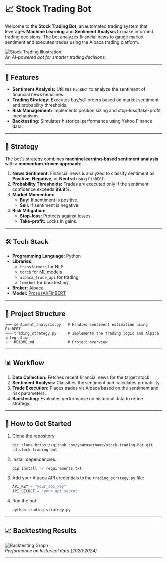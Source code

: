 # 📈 Stock Trading Bot

Welcome to the **Stock Trading Bot**, an automated trading system that leverages **Machine Learning** and **Sentiment Analysis** to make informed trading decisions. The bot analyzes financial news to gauge market sentiment and executes trades using the Alpaca trading platform.

![Stock Trading Illustration](https://via.placeholder.com/800x400?text=Stock+Trading+Bot+Illustration)  
*An AI-powered bot for smarter trading decisions.*

---

## 🚀 Features

- **Sentiment Analysis:** Utilizes `FinBERT` to analyze the sentiment of financial news headlines.
- **Trading Strategy:** Executes buy/sell orders based on market sentiment and probability thresholds.
- **Risk Management:** Implements position sizing and stop-loss/take-profit mechanisms.
- **Backtesting:** Simulates historical performance using Yahoo Finance data.

---

## 🧠 Strategy

The bot\'s strategy combines **machine learning-based sentiment analysis** with a **momentum-driven approach**:
1. **News Sentiment:** Financial news is analyzed to classify sentiment as **Positive**, **Negative**, or **Neutral** using `FinBERT`.
2. **Probability Thresholds:** Trades are executed only if the sentiment confidence exceeds **99.9%**.
3. **Market Momentum:**
   - **Buy:** If sentiment is positive.
   - **Sell:** If sentiment is negative.
4. **Risk Mitigation:**
   - **Stop-loss:** Protects against losses.
   - **Take-profit:** Locks in gains.

---

## 🛠️ Tech Stack

- **Programming Language:** Python
- **Libraries:** 
  - `transformers` for NLP
  - `torch` for ML models
  - `alpaca_trade_api` for trading
  - `lumibot` for backtesting
- **Broker:** Alpaca
- **Model:** [ProsusAI/FinBERT](https://huggingface.co/ProsusAI/finbert)

---

## 📂 Project Structure

```
├── sentiment_analysis.py   # Handles sentiment estimation using FinBERT
├── trading_strategy.py     # Implements the trading logic and Alpaca integration
├── README.md               # Project overview
```

---

## 📊 Workflow

1. **Data Collection:** Fetches recent financial news for the target stock.
2. **Sentiment Analysis:** Classifies the sentiment and calculates probability.
3. **Trade Execution:** Places trades via Alpaca based on the sentiment and risk parameters.
4. **Backtesting:** Evaluates performance on historical data to refine strategy.

---

## 🚀 How to Get Started

1. Clone the repository:
   ```bash
   git clone https://github.com/yourusername/stock-trading-bot.git
   cd stock-trading-bot
   ```

2. Install dependencies:
   ```bash
   pip install -r requirements.txt
   ```

3. Add your Alpaca API credentials to the `trading_strategy.py` file:
   ```python
   API_KEY = "your_api_key"
   API_SECRET = "your_api_secret"
   ```

4. Run the bot:
   ```bash
   python trading_strategy.py
   ```

---

## 📈 Backtesting Results

![Backtesting Graph](https://via.placeholder.com/800x400?text=Backtesting+Results+Graph)  
*Performance on historical data (2020-2024).*

---


